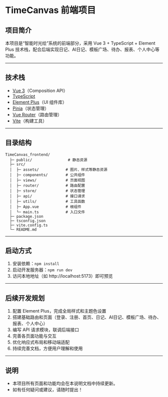 # TimeCanvas 前端项目

## 项目简介
本项目是“智能时光绘”系统的前端部分，采用 Vue 3 + TypeScript + Element Plus 技术栈，配合后端实现日记、AI日记、模板广场、待办、报表、个人中心等功能。

---

## 技术栈
- [Vue 3](https://cn.vuejs.org/)（Composition API）
- [TypeScript](https://www.typescriptlang.org/)
- [Element Plus](https://element-plus.org/)（UI 组件库）
- [Pinia](https://pinia.vuejs.org/)（状态管理）
- [Vue Router](https://router.vuejs.org/)（路由管理）
- [Vite](https://vitejs.dev/)（构建工具）

---

## 目录结构
```
TimeCanvas_frontend/
  ├─ public/                # 静态资源
  ├─ src/
  │  ├─ assets/            # 图片、样式等静态资源
  │  ├─ components/        # 公共组件
  │  ├─ views/             # 页面视图
  │  ├─ router/            # 路由配置
  │  ├─ store/             # 状态管理
  │  ├─ api/               # 接口请求
  │  ├─ utils/             # 工具函数
  │  ├─ App.vue            # 根组件
  │  └─ main.ts            # 入口文件
  ├─ package.json
  ├─ tsconfig.json
  ├─ vite.config.ts
  └─ README.md
```

---

## 启动方式
1. 安装依赖：`npm install`
2. 启动开发服务器：`npm run dev`
3. 访问本地地址（如 http://localhost:5173）即可预览

---

## 后续开发规划
1. 配置 Element Plus，完成全局样式和主题色设置
2. 搭建基础路由和页面（登录、注册、首页、日记、AI日记、模板广场、待办、报表、个人中心）
3. 编写 API 请求模块，联调后端接口
4. 完善各页面功能与交互
5. 优化响应式布局和移动端适配
6. 持续完善文档，方便用户理解和使用

---

## 说明
- 本项目所有页面和功能均会在本说明文档中持续更新。
- 如有任何疑问或建议，请随时提出！
